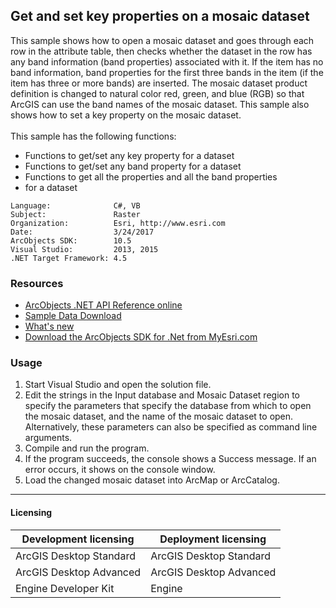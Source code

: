 ## Get and set key properties on a mosaic dataset

  <div xmlns="http://www.w3.org/1999/xhtml">
    <div>This sample shows how to open a mosaic dataset and goes through each row in the attribute table, then checks whether the dataset in the row has any band information (band properties) associated with it. If the item has no band information, band properties for the first three bands in the item (if the item has three or more bands) are inserted. The mosaic dataset product definition is changed to natural color red, green, and blue (RGB) so that ArcGIS can use the band names of the mosaic dataset. This sample also shows how to set a key property on the mosaic dataset.</div>
    <div> </div>
    <div>This sample has the following functions:</div>

*   Functions to get/set any key property for a dataset
*   Functions to get/set any band property for a dataset
*   Functions to get all the properties and all the band properties 
*   <div>for a dataset</div>

  </div>  


<!-- TODO: Fill this section below with metadata about this sample-->
```
Language:              C#, VB
Subject:               Raster
Organization:          Esri, http://www.esri.com
Date:                  3/24/2017
ArcObjects SDK:        10.5
Visual Studio:         2013, 2015
.NET Target Framework: 4.5
```

### Resources

* [ArcObjects .NET API Reference online](http://desktop.arcgis.com/en/arcobjects/latest/net/webframe.htm)  
* [Sample Data Download](../../releases)  
* [What's new](http://desktop.arcgis.com/en/arcobjects/latest/net/webframe.htm#05247c04-bfd9-4e36-ae09-bc6e833c3b14.htm)  
* [Download the ArcObjects SDK for .Net from MyEsri.com](https://my.esri.com/)  

### Usage
1. Start Visual Studio and open the solution file.  
1. Edit the strings in the Input database and Mosaic Dataset region to specify the parameters that specify the database from which to open the mosaic dataset, and the name of the mosaic dataset to open. Alternatively, these parameters can also be specified as command line arguments.  
1. Compile and run the program.  
1. If the program succeeds, the console shows a Success message. If an error occurs, it shows on the console window.  
1. Load the changed mosaic dataset into ArcMap or ArcCatalog.  









---------------------------------

#### Licensing  
| Development licensing | Deployment licensing | 
| ------------- | ------------- | 
| ArcGIS Desktop Standard | ArcGIS Desktop Standard |  
| ArcGIS Desktop Advanced | ArcGIS Desktop Advanced |  
| Engine Developer Kit | Engine |  


